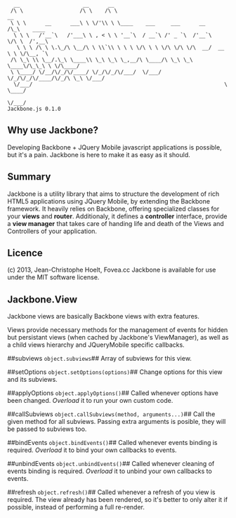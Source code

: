       __                    __      __                                                 
     /\ \                  /\ \    /\ \                                   __           
     \ \ \      __      ___\ \ \/'\\ \ \____    ___     ___      __      /\_\    ____  
      \ \ \   /'__`\   /'___\ \ , < \ \ '__`\  / __`\ /' _ `\  /'__`\    \/\ \  /',__\ 
       \ \ \ /\ \ \.\_/\ \__/\ \ \\`\\ \ \ \ \/\ \ \ \/\ \/\ \/\  __/  __ \ \ \/\__, `\
     /\ \_\ \\ \__/.\_\ \____\\ \_\ \_\ \_,__/\ \____/\ \_\ \_\ \____\/\_\_\ \ \/\____/
     \ \____/ \/__/\/_/\/____/ \/_/\/_/\/___/  \/___/  \/_/\/_/\/____/\/_/\ \_\ \/___/ 
      \/___/                                                             \ \____/      
                                                                          \/___/       
    Jackbone.js 0.1.0

Why use Jackbone?
-----------------

Developing Backbone + JQuery Mobile javascript applications is possible, but it's a pain. Jackbone is here to make it as easy as it should.

Summary
-------

Jackbone is a utility library that aims to structure the development of rich HTML5 applications using JQuery Mobile, by extending the Backbone framework. It heavily relies on Backbone, offering specialized classes for your **views** and **router**. Additionaly, it defines a **controller** interface, provide a **view manager** that takes care of handing life and death of the Views and Controllers of your application.

Licence
-------

(c) 2013, Jean-Christophe Hoelt, Fovea.cc
Jackbone is available for use under the MIT software license.

Jackbone.View
-------------

Jackbone views are basically Backbone views with extra features.

Views provide necessary methods for the management of events for hidden but persistant views (when cached by Jackbone's ViewManager), as well as a child views hierarchy and JQueryMobile specific callbacks.

##subviews `object.subviews`##
Array of subviews for this view.

##setOptions `object.setOptions(options)`##
Change options for this view and its subviews.

##applyOptions `object.applyOptions()`##
Called whenever options have been changed.
*Overload* it to run your own custom code.

##callSubviews `object.callSubviews(method, arguments...)`##
Call the given method for all subviews.
Passing extra arguments is posible, they will be passed to subviews too.

##bindEvents `object.bindEvents()`##
Called whenever events binding is required.
*Overload* it to bind your own callbacks to events.

##unbindEvents `object.unbindEvents()`##
Called whenever cleaning of events binding is required.
*Overload* it to unbind your own callbacks to events.

##refresh `object.refresh()`##
Called whenever a refresh of you view is required.
The view already has been rendered, so it's better to only alter it if possible, instead of performing a full re-render.
